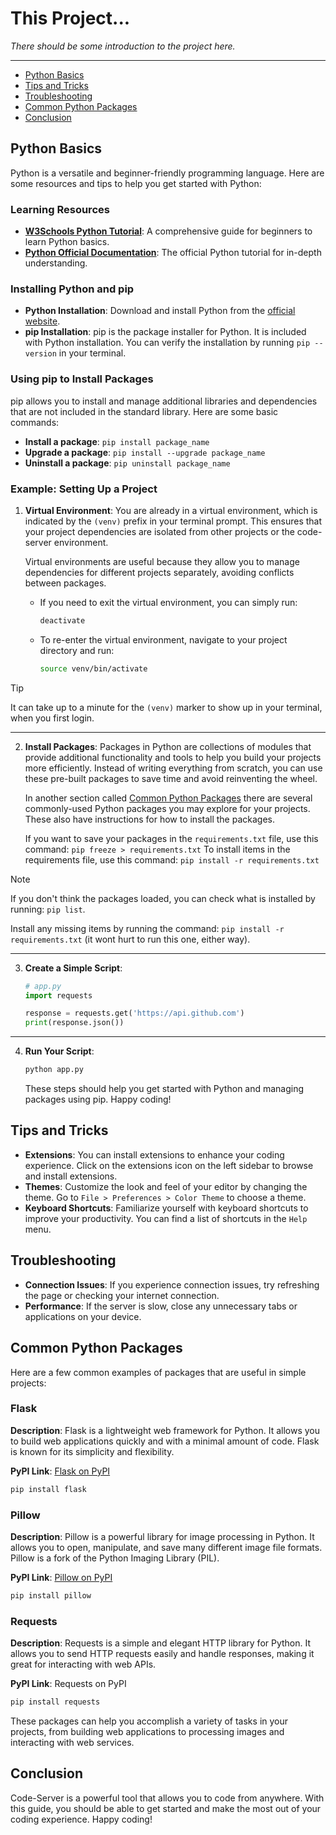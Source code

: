 # This Project...

*There should be some introduction to the project here.*

*****

- [Python Basics](#python-basics)
- [Tips and Tricks](#tips-and-tricks)
- [Troubleshooting](#troubleshooting)
- [Common Python Packages](#common-python-packages)
- [Conclusion](#conclusion)

## Python Basics

Python is a versatile and beginner-friendly programming language. Here are some resources and tips to help you get started with Python:

### Learning Resources
- **[W3Schools Python Tutorial](https://www.w3schools.com/python/)**: A comprehensive guide for beginners to learn Python basics.
- **[Python Official Documentation](https://docs.python.org/3/tutorial/)**: The official Python tutorial for in-depth understanding.

### Installing Python and pip
- **Python Installation**: Download and install Python from the [official website](https://www.python.org/downloads/).
- **pip Installation**: pip is the package installer for Python. It is included with Python installation. You can verify the installation by running `pip --version` in your terminal.

### Using pip to Install Packages
pip allows you to install and manage additional libraries and dependencies that are not included in the standard library. Here are some basic commands:
- **Install a package**: `pip install package_name`
- **Upgrade a package**: `pip install --upgrade package_name`
- **Uninstall a package**: `pip uninstall package_name`

### Example: Setting Up a Project
1. **Virtual Environment**:
    You are already in a virtual environment, which is indicated by the `(venv)` prefix in your terminal prompt. This ensures that your project dependencies are isolated from other projects or the code-server environment.

    Virtual environments are useful because they allow you to manage dependencies for different projects separately, avoiding conflicts between packages.

    - If you need to exit the virtual environment, you can simply run:
        ```sh
        deactivate
        ```

    - To re-enter the virtual environment, navigate to your project directory and run:
        ```sh 
        source venv/bin/activate
        ```
> [!TIP]
> It can take up to a minute for the `(venv)` marker to show up in your terminal, when you first login. 
****
2. **Install Packages**:
Packages in Python are collections of modules that provide additional functionality and tools to help you build your projects more efficiently. Instead of writing everything from scratch, you can use these pre-built packages to save time and avoid reinventing the wheel.

    In another section called [Common Python Packages](#common-python-packages) there are several commonly-used Python packages you may explore for your projects. These also have instructions for how to install the packages.

    If you want to save your packages in the `requirements.txt` file, use this command: `pip freeze > requirements.txt` To install items in the requirements file, use this command: `pip install -r requirements.txt`

> [!NOTE] 
> If you don't think the packages loaded, you can check what is installed by running: `pip list`.
>
> Install any missing items by running the command:  `pip install -r requirements.txt` (it wont hurt to run this one, either way).

*****
3. **Create a Simple Script**:
    ```python
    # app.py
    import requests

    response = requests.get('https://api.github.com')
    print(response.json())
    ```

*****
4. **Run Your Script**:
    ```sh
    python app.py
    ```

    These steps should help you get started with Python and managing packages using pip. Happy coding!

## Tips and Tricks

- **Extensions**: You can install extensions to enhance your coding experience. Click on the extensions icon on the left sidebar to browse and install extensions.
- **Themes**: Customize the look and feel of your editor by changing the theme. Go to `File > Preferences > Color Theme` to choose a theme.
- **Keyboard Shortcuts**: Familiarize yourself with keyboard shortcuts to improve your productivity. You can find a list of shortcuts in the `Help` menu.

## Troubleshooting

- **Connection Issues**: If you experience connection issues, try refreshing the page or checking your internet connection.
- **Performance**: If the server is slow, close any unnecessary tabs or applications on your device.


## Common Python Packages

  Here are a few common examples of packages that are useful in simple projects:

### Flask
**Description**: Flask is a lightweight web framework for Python. It allows you to build web applications quickly and with a minimal amount of code. Flask is known for its simplicity and flexibility.

**PyPI Link**: [Flask on PyPI](https://pypi.org/project/Flask/)

```sh
pip install flask
```

### Pillow

**Description**: Pillow is a powerful library for image processing in Python. It allows you to open, manipulate, and save many different image file formats. Pillow is a fork of the Python Imaging Library (PIL).

**PyPI Link**: [Pillow on PyPI](https://pypi.org/project/Pillow/)

```sh
pip install pillow
```

### Requests

**Description**: Requests is a simple and elegant HTTP library for Python. It allows you to send HTTP requests easily and handle responses, making it great for interacting with web APIs.
    
**PyPI Link**: Requests on PyPI

```sh
pip install requests
```

These packages can help you accomplish a variety of tasks in your projects, from building web applications to processing images and interacting with web services.


## Conclusion
Code-Server is a powerful tool that allows you to code from anywhere. With this guide, you should be able to get started and make the most out of your coding experience. Happy coding!
